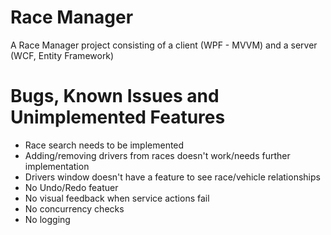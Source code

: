 # Race Manager
A Race Manager project consisting of a client (WPF - MVVM) and a server (WCF, Entity Framework)

# Bugs, Known Issues and Unimplemented Features
* Race search needs to be implemented
* Adding/removing drivers from races doesn't work/needs further implementation
* Drivers window doesn't have a feature to see race/vehicle relationships
* No Undo/Redo featuer
* No visual feedback when service actions fail
* No concurrency checks
* No logging